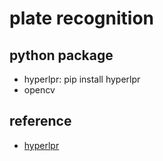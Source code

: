 # plate recognition

## python package
- hyperlpr: pip install hyperlpr
- opencv

## reference
- [hyperlpr]()

